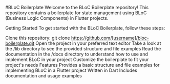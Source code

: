 #BLoC Boilerplate
Welcome to the BLoC Boilerplate repository! This repository contains a boilerplate for state management using BLoC (Business Logic Components) in Flutter projects.

Getting Started
To get started with the BLoC Boilerplate, follow these steps:

Clone this repository: git clone https://github.com/[username]/bloc-boilerplate.git
Open the project in your preferred text editor
Take a look at the /lib directory to see the provided structure and file examples
Read the documentation in the /docs directory to understand how to use and implement BLoC in your project
Customize the boilerplate to fit your project's needs
Features
Provides a basic structure and file examples for implementing BLoC in a Flutter project
Written in Dart
Includes documentation and usage examples
